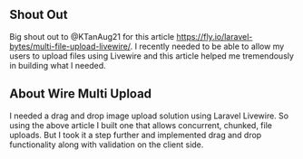 ## Shout Out

Big shout out to @KTanAug21 for this article https://fly.io/laravel-bytes/multi-file-upload-livewire/. I recently needed to be able to allow my users to upload files using Livewire and this article helped me tremendously in building what I needed.

## About Wire Multi Upload
I needed a drag and drop image upload solution using Laravel Livewire. So using the above article I built one that allows concurrent, chunked, file uploads. But I took it a step further and implemented drag and drop functionality along with validation on the client side.
